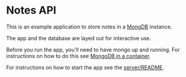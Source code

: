 # Notes API

This is an example application to store notes in a
[MongDB](https://en.wikipedia.org/wiki/MongoDB) instance.

The app and the database are layed out for interactive use.

Before you run the app, you'll need to have mongo up and running.
For instructions on how to do this see 
[MongoDB in a container](./mongodb/README.md).

For instructions on how to start the app see the 
[server/README](./server/README.md).
